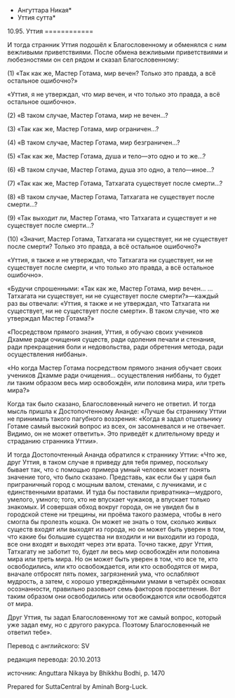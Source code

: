 * Ангуттара Никая*
* Уттия сутта*

10\.95\. Уттия
\=\=\=\=\=\=\=\=\=\=\=\=

И тогда странник Уттия подошёл к Благословенному и обменялся с ним вежливыми приветствиями\. После обмена вежливыми приветствиями и любезностями он сел рядом и сказал Благословенному:

\(1\) «Так как же, Мастер Готама, мир вечен? Только это правда, а всё остальное ошибочно?»

«Уттия, я не утверждал, что мир вечен, и что только это правда, а всё остальное ошибочно»\.

\(2\) «В таком случае, Мастер Готама, мир не вечен…?

\(3\) «Так как же, Мастер Готама, мир ограничен…?

\(4\) «В таком случае, Мастер Готама, мир безграничен…?

\(5\) «Так как же, Мастер Готама, душа и тело—это одно и то же…?

\(6\) «В таком случае, Мастер Готама, душа это одно, а тело—иное…?

\(7\) «Так как же, Мастер Готама, Татхагата существует после смерти…?

\(8\) «В таком случае, Мастер Готама, Татхагата не существует после смерти…?

\(9\) «Так выходит ли, Мастер Готама, что Татхагата и существует и не существует после смерти…?

\(10\) «Значит, Мастер Готама, Татхагата ни существует, ни не существует после смерти? Только это правда, а всё остальное ошибочно?»

«Уттия, я также и не утверждал, что Татхагата ни существует, ни не существует после смерти, и что только это правда, а всё остальное ошибочно»\.

«Будучи спрошенными: «Так как же, Мастер Готама, мир вечен… …Татхагата ни существует, ни не существует после смерти?»—каждый раз вы отвечали: «Уттия, я также и не утверждал, что Татхагата ни существует, ни не существует после смерти»\. В таком случае, что же утверждал Мастер Готама?»

«Посредством прямого знания, Уттия, я обучаю своих учеников Дхамме ради очищения существ, ради одоления печали и стенания, ради прекращения боли и недовольства, ради обретения метода, ради осуществления ниббаны»\.

«Но когда Мастер Готама посредством прямого знания обучает своих учеников Дхамме ради очищения… осуществления ниббаны, то будет ли таким образом весь мир освобождён, или половина мира, или треть мира?»

Когда так было сказано, Благословенный ничего не ответил\. И тогда мысль пришла к Достопочтенному Ананде: «Лучше бы страннику Уттии не принимать такого пагубного воззрения: «Когда я задал отшельнику Готаме самый высокий вопрос из всех, он засомневался и не отвечает\. Видимо, он не может ответить»\. Это приведёт к длительному вреду и страданию странника Уттии»\.

И тогда Достопочтенный Ананда обратился к страннику Уттии: «Что же, друг Уттия, в таком случае я приведу для тебя пример, поскольку бывает так, что с помощью примера умный человек может понять значение того, что было сказано\. Представь, как если бы у царя был приграничный город с мощным валом, стенами, с лучниками, и с единственными вратами\. И туда бы поставили привратника—мудрого, умелого, умного; того, кто не впускает чужаков, а впускает только знакомых\. И совершая обход вокруг города, он не увидел бы в городской стене ни трещины, ни проёма такого размера, чтобы в него смогла бы пролезть кошка\. Он может не знать о том, сколько живых существ входят или выходят из города, но он может быть уверен в том, что какие бы большие существа ни входили и ни выходили из города, все они входят и выходят через эти врата\. Точно также, друг Уттия, Татхагату не заботит то, будет ли весь мир освобождён или половина мира или треть мира\. Но он может быть уверен в том, что все те, кто освободились, или кто освобождается, или кто освободятся от мира, вначале отбросят пять помех, загрязнений ума, что ослабляют мудрость, а затем, с хорошо утверждёнными умами в четырёх основах осознанности, правильно разовьют семь факторов просветления\. Вот таким образом они освободились или освобождаются или освободятся от мира\.

Друг Уттия, ты задал Благословенному тот же самый вопрос, который уже задал ему, но с другого ракурса\. Поэтому Благословенный не ответил тебе»\.

Перевод с английского: SV

редакция перевода: 20\.10\.2013

источник: Anguttara Nikaya by Bhikkhu Bodhi, p\. 1470

Prepared for SuttaCentral by Aminah Borg\-Luck\.